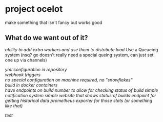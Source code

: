 # project ocelot


make something that isn't fancy but works good  

## What do we want out of it?  

*ability to add extra workers and use them to distribute load*
Use a Queueing system (nsq? go doesn't really need a special queing system, can just set one up via channels)

*yml configuration in repository*   
*webhook triggers*  
*no special configuration on machine required, no "snowflakes"*  
*build in docker containers*  
*have endpoints on build number to allow for checking status of build*
*simple notification system*
*simple website that shows status of builds*
*endpoint for getting historical data*
*prometheus exporter for those stats (or something like that)*

*test*
